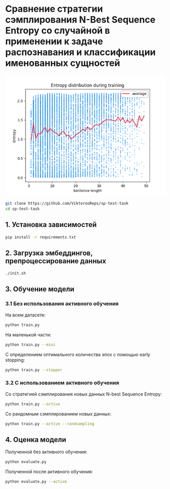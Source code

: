 # Сравнение стратегии сэмплирования N-Best Sequence Entropy со случайной в применении к задаче распознавания и классификации именованных сущностей

![Alt text](plots/i100s100_entropy.gif?raw=true "Title")

```bash
git clone https://github.com/ViktorooReps/sp-test-task
cd sp-test-task
```

## 1. Установка зависимостей
```bash
pip install -r requirements.txt
```

## 2. Загрузка эмбеддингов, препроцессирование данных
```bash
./init.sh
```

## 3. Обучение модели

### 3.1 Без использования активного обучения
На всем датасете:
```bash
python train.py
```
На маленькой части:
```bash
python train.py --mini
```
C определением оптимального количества эпох с помощью early stopping:
```bash
python train.py --stopper
```

### 3.2 С использованием активного обучения
Со стратегией сэмплирования новых данных N-best Sequence Entropy:
```bash
python train.py --active
```
Со рандомным сэмплированием новых данных:
```bash
python train.py --active --randsampling
```

## 4. Оценка модели
Полученной без активного обучения:
```bash
python evaluate.py
```
Полученной после активного обучения:
```bash
python evaluate.py --active
```
